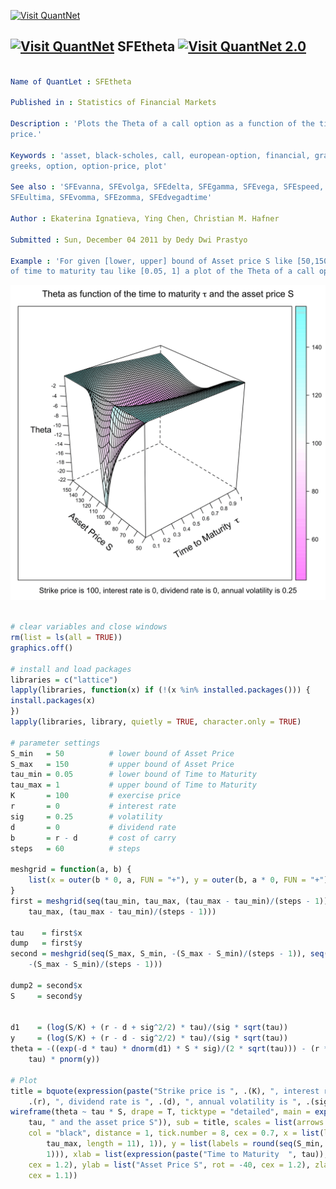 
[<img src="https://github.com/QuantLet/Styleguide-and-Validation-procedure/blob/master/pictures/banner.png" alt="Visit QuantNet">](http://quantlet.de/index.php?p=info)

## [<img src="https://github.com/QuantLet/Styleguide-and-Validation-procedure/blob/master/pictures/qloqo.png" alt="Visit QuantNet">](http://quantlet.de/) **SFEtheta** [<img src="https://github.com/QuantLet/Styleguide-and-Validation-procedure/blob/master/pictures/QN2.png" width="60" alt="Visit QuantNet 2.0">](http://quantlet.de/d3/ia)

```yaml

Name of QuantLet : SFEtheta

Published in : Statistics of Financial Markets

Description : 'Plots the Theta of a call option as a function of the time to maturity and the asset
price.'

Keywords : 'asset, black-scholes, call, european-option, financial, graphical representation,
greeks, option, option-price, plot'

See also : 'SFEvanna, SFEvolga, SFEdelta, SFEgamma, SFEvega, SFEspeed, SFEcharmcall, SFEcolor,
SFEultima, SFEvomma, SFEzomma, SFEdvegadtime'

Author : Ekaterina Ignatieva, Ying Chen, Christian M. Hafner

Submitted : Sun, December 04 2011 by Dedy Dwi Prastyo

Example : 'For given [lower, upper] bound of Asset price S like [50,150] and [lower, upper] bound
of time to maturity tau like [0.05, 1] a plot of the Theta of a call option is produced.'

```

![Picture1](SFEtheta-1.png)


```r

# clear variables and close windows
rm(list = ls(all = TRUE))
graphics.off()

# install and load packages
libraries = c("lattice")
lapply(libraries, function(x) if (!(x %in% installed.packages())) {
install.packages(x)
})
lapply(libraries, library, quietly = TRUE, character.only = TRUE)

# parameter settings
S_min   = 50          # lower bound of Asset Price
S_max   = 150         # upper bound of Asset Price 
tau_min = 0.05        # lower bound of Time to Maturity
tau_max = 1           # upper bound of Time to Maturity
K       = 100         # exercise price 
r       = 0           # interest rate
sig     = 0.25        # volatility
d       = 0           # dividend rate
b       = r - d       # cost of carry
steps   = 60          # steps

meshgrid = function(a, b) {
    list(x = outer(b * 0, a, FUN = "+"), y = outer(b, a * 0, FUN = "+"))
}
first = meshgrid(seq(tau_min, tau_max, (tau_max - tau_min)/(steps - 1)), seq(tau_min, 
    tau_max, (tau_max - tau_min)/(steps - 1)))

tau    = first$x
dump   = first$y
second = meshgrid(seq(S_max, S_min, -(S_max - S_min)/(steps - 1)), seq(S_max, S_min, 
    -(S_max - S_min)/(steps - 1)))

dump2 = second$x
S     = second$y


d1    = (log(S/K) + (r - d + sig^2/2) * tau)/(sig * sqrt(tau))
y     = (log(S/K) + (r - d - sig^2/2) * tau)/(sig * sqrt(tau))
theta = -((exp(-d * tau) * dnorm(d1) * S * sig)/(2 * sqrt(tau))) - (r * K * exp(-r * 
    tau) * pnorm(y))

# Plot
title = bquote(expression(paste("Strike price is ", .(K), ", interest rate is ", 
    .(r), ", dividend rate is ", .(d), ", annual volatility is ", .(sig))))
wireframe(theta ~ tau * S, drape = T, ticktype = "detailed", main = expression(paste("Theta as function of the time to maturity ", 
    tau, " and the asset price S")), sub = title, scales = list(arrows = FALSE, 
    col = "black", distance = 1, tick.number = 8, cex = 0.7, x = list(labels = round(seq(tau_min, 
        tau_max, length = 11), 1)), y = list(labels = round(seq(S_min, S_max, length = 11), 
        1))), xlab = list(expression(paste("Time to Maturity  ", tau)), rot = 30, 
    cex = 1.2), ylab = list("Asset Price S", rot = -40, cex = 1.2), zlab = list("Theta", 
    cex = 1.1))

```
